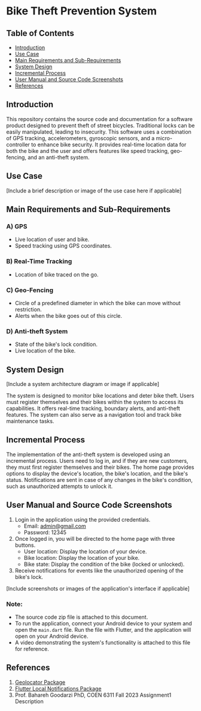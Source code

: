 # Bike Theft Prevention System

## Table of Contents
- [Introduction](#introduction)
- [Use Case](#use-case)
- [Main Requirements and Sub-Requirements](#main-requirements-and-sub-requirements)
- [System Design](#system-design)
- [Incremental Process](#incremental-process)
- [User Manual and Source Code Screenshots](#user-manual-and-source-code-screenshots)
- [References](#references)

## Introduction

This repository contains the source code and documentation for a software product designed to prevent theft of street bicycles. Traditional locks can be easily manipulated, leading to insecurity. This software uses a combination of GPS tracking, accelerometers, gyroscopic sensors, and a micro-controller to enhance bike security. It provides real-time location data for both the bike and the user and offers features like speed tracking, geo-fencing, and an anti-theft system.

## Use Case

[Include a brief description or image of the use case here if applicable]

## Main Requirements and Sub-Requirements

### A) GPS
- Live location of user and bike.
- Speed tracking using GPS coordinates.

### B) Real-Time Tracking
- Location of bike traced on the go.

### C) Geo-Fencing
- Circle of a predefined diameter in which the bike can move without restriction.
- Alerts when the bike goes out of this circle.

### D) Anti-theft System
- State of the bike's lock condition.
- Live location of the bike.

## System Design

[Include a system architecture diagram or image if applicable]

The system is designed to monitor bike locations and deter bike theft. Users must register themselves and their bikes within the system to access its capabilities. It offers real-time tracking, boundary alerts, and anti-theft features. The system can also serve as a navigation tool and track bike maintenance tasks.

## Incremental Process

The implementation of the anti-theft system is developed using an incremental process. Users need to log in, and if they are new customers, they must first register themselves and their bikes. The home page provides options to display the device's location, the bike's location, and the bike's status. Notifications are sent in case of any changes in the bike's condition, such as unauthorized attempts to unlock it.

## User Manual and Source Code Screenshots

1. Login in the application using the provided credentials.
   - Email: admin@gmail.com
   - Password: 12345
2. Once logged in, you will be directed to the home page with three buttons.
   - User location: Display the location of your device.
   - Bike location: Display the location of your bike.
   - Bike state: Display the condition of the bike (locked or unlocked).
3. Receive notifications for events like the unauthorized opening of the bike's lock.

[Include screenshots or images of the application's interface if applicable]

### Note:
- The source code zip file is attached to this document.
- To run the application, connect your Android device to your system and open the `main.dart` file. Run the file with Flutter, and the application will open on your Android device.
- A video demonstrating the system's functionality is attached to this file for reference.

## References

1. [Geolocator Package](https://pub.dev/packages/geolocator)
2. [Flutter Local Notifications Package](https://pub.dev/packages/flutter_local_notifications)
3. Prof. Bahareh Goodarzi PhD, COEN 6311 Fall 2023 Assignment1 Description
